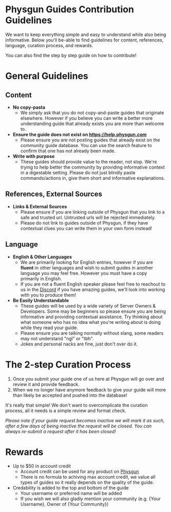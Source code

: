 # Physgun Guides Contribution Guidelines

We want to keep everything simple and easy to understand while also being informative. Below you'll be-able to find guidelines for content, references, language, curation process, and rewards.

You can also find the step by step guide on how to contribute!

# General Guidelines

## Content
- **No copy-pasta**
   - We simply ask that you do not copy-and-paste guides that originate elsewhere. However if you believe you can write a better more understanding guide that already exists you are more than welcome to.
- **Ensure the guide does not exist on https://help.physgun.com**
  - Please ensure you are not posting guides that already exist on the community guide database. You can use the search feature to confirm that one has not already been made.
- **Write with purpose**
  - These guides should provide value to the reader, not slop. We're trying to help better the community by providing informative context in a digestable setting. Please do not just blindly paste commands/actions in, give them short and informative explanations.

## References, External Sources
- **Links & External Sources**
  - Please ensure if you are linking outside of Physgun that you link to a safe and trusted url. Untrusted urls will be rejected immediately.
  - Please do not link to guides outside of Physgun, if they have contextual clues you can write them in your own form instead!

## Language
- **English & Other Languages**
  - We are primarily looking for English entries, however if you are **fluent** in other languages and wish to submit guides in another language you may feel free. However you must have a copy primarily in English.
  - If you are not a fluent English speaker please feel free to reachout to us in the [Discord](https://discord.gg/physgun) if you have amazing guides, we'll look into working with you to produce them!
- **Be Easily Understandable**
  - These guides will be used by a wide variety of Server Owners & Developers. Some may be beginners so please ensure you are being informative and providing contextual assistance. Try thinking about what someone who has no idea what you're writing about is doing while they read your guide.
  - Please ensure you are talking normally without slang, some readers may not understand "ngl" or "tbh".
  - Jokes and personal nacks are fine, just don't over do it.

# The 2-step Curation Process

1. Once you submit your guide one of us here at Physgun will go over and review it and provide feedback.
2. When we no longer have anymore feedback to give your guide will more than likely be accepted and pushed into the database!

It's really that simple! We don't want to overcomplicate the curation process, all it needs is a simple review and format check.

*Please note if your guide request becomes inactive we will mark it as such, after a few days of being inactive the request will be closed. You can always re-submit a request after it has been closed!*

# Rewards

- Up to $50 in account credit
   - Account credit can be used for any product on [Physgun](https://physgun.com)
   - There is no formula to achiving max account credit, we value all types of guides so it really depends on the quality of the guide.
- Credability is added to the top and bottom of the guide
   - Your username or preferred name will be added
   - If you wish we will also gladly mention your community (e.g. {Your Username}, Owner of {Your Community})

